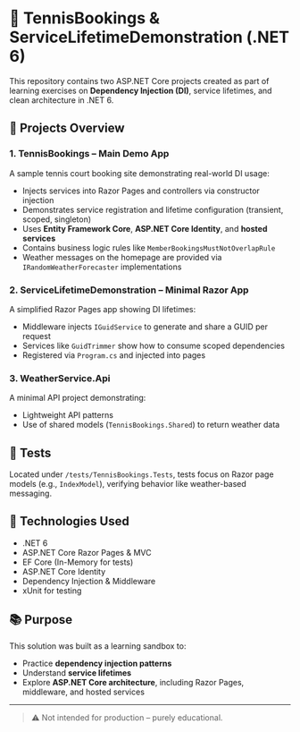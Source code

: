 # 🎾 TennisBookings & ServiceLifetimeDemonstration (.NET 6)

This repository contains two ASP.NET Core projects created as part of learning exercises on **Dependency Injection (DI)**, service lifetimes, and clean architecture in .NET 6.

## 🧩 Projects Overview

### 1. **TennisBookings** – Main Demo App  
A sample tennis court booking site demonstrating real-world DI usage:
- Injects services into Razor Pages and controllers via constructor injection
- Demonstrates service registration and lifetime configuration (transient, scoped, singleton)
- Uses **Entity Framework Core**, **ASP.NET Core Identity**, and **hosted services**
- Contains business logic rules like `MemberBookingsMustNotOverlapRule`
- Weather messages on the homepage are provided via `IRandomWeatherForecaster` implementations

### 2. **ServiceLifetimeDemonstration** – Minimal Razor App  
A simplified Razor Pages app showing DI lifetimes:
- Middleware injects `IGuidService` to generate and share a GUID per request
- Services like `GuidTrimmer` show how to consume scoped dependencies
- Registered via `Program.cs` and injected into pages

### 3. **WeatherService.Api**  
A minimal API project demonstrating:
- Lightweight API patterns
- Use of shared models (`TennisBookings.Shared`) to return weather data

## 🧪 Tests  
Located under `/tests/TennisBookings.Tests`, tests focus on Razor page models (e.g., `IndexModel`), verifying behavior like weather-based messaging.

## 🔧 Technologies Used
- .NET 6
- ASP.NET Core Razor Pages & MVC
- EF Core (In-Memory for tests)
- ASP.NET Core Identity
- Dependency Injection & Middleware
- xUnit for testing

## 📚 Purpose
This solution was built as a learning sandbox to:
- Practice **dependency injection patterns**
- Understand **service lifetimes**
- Explore **ASP.NET Core architecture**, including Razor Pages, middleware, and hosted services

---

> ⚠️ Not intended for production – purely educational.
